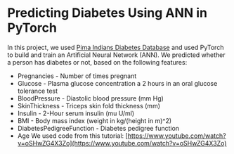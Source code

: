 # Predicting Diabetes Using ANN in PyTorch
In this project, we used [Pima Indians Diabetes Database](https://www.kaggle.com/datasets/uciml/pima-indians-diabetes-database) and used PyTorch to build and train an Artificial Neural Network (ANN). We predicted whether a person has diabetes or not, based on the following features:
* Pregnancies - Number of times pregnant
* Glucose - Plasma glucose concentration a 2 hours in an oral glucose tolerance test
* BloodPressure - Diastolic blood pressure (mm Hg)
* SkinThickness - Triceps skin fold thickness (mm)
* Insulin - 2-Hour serum insulin (mu U/ml)
* BMI - Body mass index (weight in kg/(height in m)^2)
* DiabetesPedigreeFunction - Diabetes pedigree function
* Age
We used code from this tutorial: [https://www.youtube.com/watch?v=oSHwZG4X3Zo](https://www.youtube.com/watch?v=oSHwZG4X3Zo)
